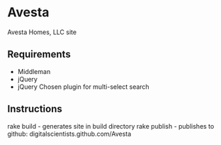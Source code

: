 Avesta
======

Avesta Homes, LLC site

Requirements
------------

* Middleman
* jQuery
* jQuery Chosen plugin for multi-select search

Instructions
------------

rake build - generates site in build directory
rake publish -  publishes to github: digitalscientists.github.com/Avesta
